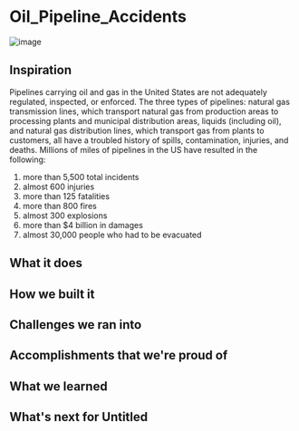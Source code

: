 # Oil_Pipeline_Accidents

![image](https://github.com/Atharva-D/git-mlsc/blob/main/Pipeline%20map.gif)

## Inspiration
Pipelines carrying oil and gas in the United States are not adequately regulated, inspected, or enforced. The three types of pipelines: natural gas transmission lines, which transport natural gas from production areas to processing plants and municipal distribution areas, liquids (including oil), and natural gas distribution lines, which transport gas from plants to customers, all have a troubled history of spills, contamination, injuries, and deaths.
Millions of miles of pipelines in the US have resulted in the following: 
1. more than 5,500 total incidents
2. almost 600 injuries
3. more than 125 fatalities
4. more than 800 fires
5. almost 300 explosions
6. more than $4 billion in damages
7. almost 30,000 people who had to be evacuated


## What it does

## How we built it

## Challenges we ran into

## Accomplishments that we're proud of

## What we learned

## What's next for Untitled

